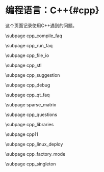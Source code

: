 编程语言：C++{#cpp}
=====================

这个页面记录使用C++遇到的问题。

\subpage cpp_compile_faq

\subpage cpp_run_faq

\subpage cpp_file_io

\subpage cpp_stl

\subpage cpp_suggestion

\subpage cpp_debug

\subpage cpp_qt_faq

\subpage sparse_matrix

\subpage cpp_questions

\subpage cpp_libraries

\subpage cpp11

\subpage cpp_linux_deploy

\subpage cpp_factory_mode

\subpage cpp_singleton
